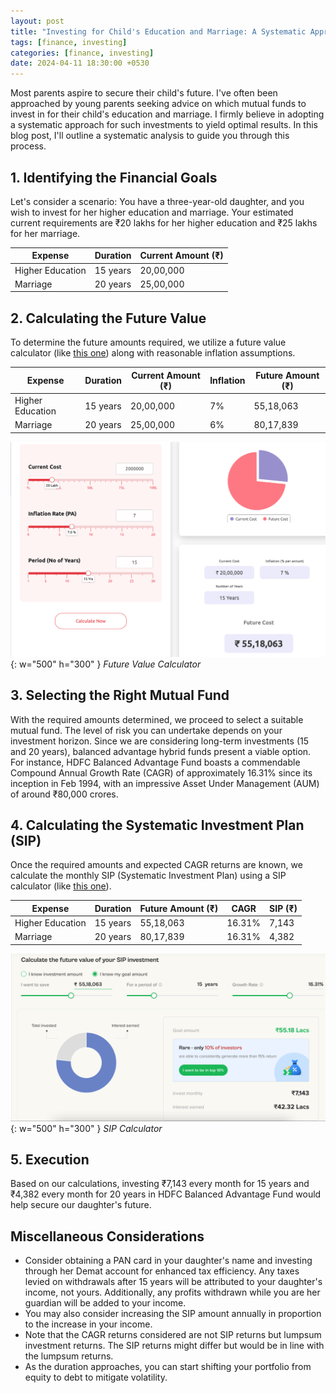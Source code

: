 ```yaml
---
layout: post
title: "Investing for Child's Education and Marriage: A Systematic Approach"
tags: [finance, investing]
categories: [finance, investing]
date: 2024-04-11 18:30:00 +0530
---
```


Most parents aspire to secure their child's future. I've often been approached by young parents seeking advice on which mutual funds to invest in for their child's education and marriage. I firmly believe in adopting a systematic approach for such investments to yield optimal results. In this blog post, I'll outline a systematic analysis to guide you through this process.

## 1. Identifying the Financial Goals

Let's consider a scenario: You have a three-year-old daughter, and you wish to invest for her higher education and marriage. Your estimated current requirements are ₹20 lakhs for her higher education and ₹25 lakhs for her marriage.

| Expense             | Duration | Current Amount (₹) |
|---------------------|----------|---------------------|
| Higher Education   | 15 years | 20,00,000           |
| Marriage           | 20 years | 25,00,000           |

## 2. Calculating the Future Value

To determine the future amounts required, we utilize a future value calculator (like [this one](https://www.icicidirect.com/calculators/future-value-calculator)) along with reasonable inflation assumptions.

| Expense             | Duration | Current Amount (₹) | Inflation | Future Amount (₹) |
|---------------------|----------|---------------------|-----------|-------------------|
| Higher Education   | 15 years | 20,00,000           | 7%        | 55,18,063         |
| Marriage           | 20 years | 25,00,000           | 6%        | 80,17,839         |

![Future Value Calculator](/assets/img/posts/2024-04-11/calculate-future-value.png){: w="500" h="300" }
_Future Value Calculator_

## 3. Selecting the Right Mutual Fund

With the required amounts determined, we proceed to select a suitable mutual fund. The level of risk you can undertake depends on your investment horizon. Since we are considering long-term investments (15 and 20 years), balanced advantage hybrid funds present a viable option. For instance, HDFC Balanced Advantage Fund boasts a commendable Compound Annual Growth Rate (CAGR) of approximately 16.31% since its inception in Feb 1994, with an impressive Asset Under Management (AUM) of around ₹80,000 crores.

## 4. Calculating the Systematic Investment Plan (SIP)

Once the required amounts and expected CAGR returns are known, we calculate the monthly SIP (Systematic Investment Plan) using a SIP calculator (like [this one](https://www.etmoney.com/tools-and-calculators/sip-calculator)).

| Expense             | Duration | Future Amount (₹) | CAGR   | SIP (₹) |
|---------------------|----------|-------------------|--------|---------|
| Higher Education   | 15 years | 55,18,063         | 16.31% | 7,143   |
| Marriage           | 20 years | 80,17,839         | 16.31% | 4,382   |

![SIP Calculator](/assets/img/posts/2024-04-11/calculate-sip.png){: w="500" h="300" }
_SIP Calculator_

## 5. Execution

Based on our calculations, investing ₹7,143 every month for 15 years and ₹4,382 every month for 20 years in HDFC Balanced Advantage Fund would help secure our daughter's future.

## Miscellaneous Considerations

- Consider obtaining a PAN card in your daughter's name and investing through her Demat account for enhanced tax efficiency. Any taxes levied on withdrawals after 15 years will be attributed to your daughter's income, not yours. Additionally, any profits withdrawn while you are her guardian will be added to your income.
- You may also consider increasing the SIP amount annually in proportion to the increase in your income.
- Note that the CAGR returns considered are not SIP returns but lumpsum investment returns. The SIP returns might differ but would be in line with the lumpsum returns.
- As the duration approaches, you can start shifting your portfolio from equity to debt to mitigate volatility.
